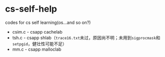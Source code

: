 # cs-self-help
codes for cs self learning(os...and so on?)

- csim.c - csapp cachelab
- tsh.c - csapp shlab（`trace16.txt`未过，原因尚不明；未用到`sigprocmask`和`setpgid`，健壮性可能不足）
- mm.c - csapp malloclab
